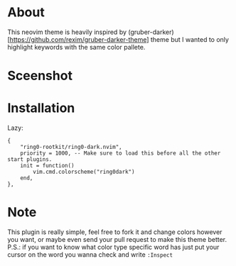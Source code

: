 # About
This neovim theme is heavily inspired by (gruber-darker)[https://github.com/rexim/gruber-darker-theme] theme
but I wanted to only highlight keywords with the same color pallete.

# Sceenshot

# Installation
Lazy:
```
{
    "ring0-rootkit/ring0-dark.nvim",
    priority = 1000, -- Make sure to load this before all the other start plugins.
    init = function()
        vim.cmd.colorscheme("ring0dark")
    end,
},
```

# Note
This plugin is really simple, feel free to fork it and change colors however you want, or maybe even send your pull request to make this theme better.
P.S.: if you want to know what color type specific word has just put your cursor on the word you wanna check and write `:Inspect`
